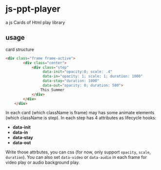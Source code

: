# js-ppt-player
a js Cards of Html play library


## usage
card structure
``` html
<div class="frame frame-active">
        <div class="center">
            <div class="step"
                 data-init="opacity:0; scale: .4"
                 data-in="opacity: 1; scale: 1; duration: 1000"
                 data-stay="duration: 1000"
                 data-out="opacity: 0; duration: 500">
                This Summer
            </div>
        </div>
    </div>
```

In each card (which className is frame) may has some animate elements (which className is step).
In each step has 4 attributes as lifecycle hooks:
- **data-init**
- **data-in**
- **data-stay**
- **data-out**

Write those attrbutes, you can css (for now, only support `opacity`, `scale`, `duration`).
You can also set `data-video` or `data-audio` in each frame for video play or audio background play.

